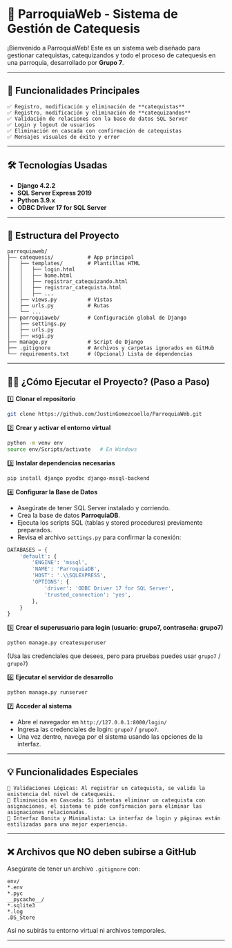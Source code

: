 # 📖 ParroquiaWeb - Sistema de Gestión de Catequesis

¡Bienvenido a ParroquiaWeb! Este es un sistema web diseñado para gestionar catequistas, catequizandos y todo el proceso de catequesis en una parroquia, desarrollado por **Grupo 7**.

---

## 🚀 Funcionalidades Principales
```
✅ Registro, modificación y eliminación de **catequistas**
✅ Registro, modificación y eliminación de **catequizandos**
✅ Validación de relaciones con la base de datos SQL Server
✅ Login y logout de usuarios
✅ Eliminación en cascada con confirmación de catequistas
✅ Mensajes visuales de éxito y error
```
---

## 🛠️ Tecnologías Usadas

* **Django 4.2.2**
* **SQL Server Express 2019**
* **Python 3.9.x**
* **ODBC Driver 17 for SQL Server**

---

## 📂 Estructura del Proyecto

```
parroquiaweb/
├── catequesis/           # App principal
│   ├── templates/        # Plantillas HTML
│   │   ├── login.html
│   │   ├── home.html
│   │   ├── registrar_catequizando.html
│   │   ├── registrar_catequista.html
│   │   ├── ...
│   ├── views.py          # Vistas
│   ├── urls.py           # Rutas
│   └── ...
├── parroquiaweb/         # Configuración global de Django
│   ├── settings.py
│   ├── urls.py
│   ├── wsgi.py
├── manage.py             # Script de Django
├── .gitignore            # Archivos y carpetas ignorados en GitHub
└── requirements.txt      # (Opcional) Lista de dependencias
```

---

## 🏃‍♂️ ¿Cómo Ejecutar el Proyecto? (Paso a Paso)

1️⃣ **Clonar el repositorio**

```bash
git clone https://github.com/JustinGomezcoello/ParroquiaWeb.git
```

2️⃣ **Crear y activar el entorno virtual**

```bash
python -m venv env
source env/Scripts/activate   # En Windows
```

3️⃣ **Instalar dependencias necesarias**

```bash
pip install django pyodbc django-mssql-backend
```

4️⃣ **Configurar la Base de Datos**

* Asegúrate de tener SQL Server instalado y corriendo.
* Crea la base de datos **ParroquiaDB**.
* Ejecuta los scripts SQL (tablas y stored procedures) previamente preparados.
* Revisa el archivo `settings.py` para confirmar la conexión:

```python
DATABASES = {
    'default': {
        'ENGINE': 'mssql',
        'NAME': 'ParroquiaDB',
        'HOST': '.\\SQLEXPRESS',
        'OPTIONS': {
            'driver': 'ODBC Driver 17 for SQL Server',
            'trusted_connection': 'yes',
        },
    }
}
```

5️⃣ **Crear el superusuario para login (usuario: grupo7, contraseña: grupo7)**

```bash
python manage.py createsuperuser
```

(Usa las credenciales que desees, pero para pruebas puedes usar `grupo7` / `grupo7`)

6️⃣ **Ejecutar el servidor de desarrollo**

```bash
python manage.py runserver
```

7️⃣ **Acceder al sistema**

* Abre el navegador en `http://127.0.0.1:8000/login/`
* Ingresa las credenciales de login: `grupo7` / `grupo7`.
* Una vez dentro, navega por el sistema usando las opciones de la interfaz.

---

## 💡 Funcionalidades Especiales
```
🔸 Validaciones Lógicas: Al registrar un catequista, se valida la existencia del nivel de catequesis.
🔸 Eliminación en Cascada: Si intentas eliminar un catequista con asignaciones, el sistema te pide confirmación para eliminar las asignaciones relacionadas.
🔸 Interfaz Bonita y Minimalista: La interfaz de login y páginas están estilizadas para una mejor experiencia.
```


---

## ❌ Archivos que NO deben subirse a GitHub

Asegúrate de tener un archivo `.gitignore` con:

```
env/
*.env
*.pyc
__pycache__/
*.sqlite3
*.log
.DS_Store
```

Así no subirás tu entorno virtual ni archivos temporales.

---


